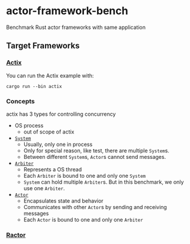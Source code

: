 # actor-framework-bench
Benchmark Rust actor frameworks with same application

## Target Frameworks

### [Actix](https://actix.rs/docs/actix/getting-started)

You can run the Actix example with:

```
cargo run --bin actix
```

### Concepts

actix has 3 types for controlling concurrency

- OS process
  - out of scope of actix
- [`System`](https://docs.rs/actix/latest/actix/struct.System.html)
  - Usually, only one in process
  - Only for special reason, like test, there are multiple `System`s.
  - Between different `System`s, `Actor`s cannot send messages.
- [`Arbiter`](https://docs.rs/actix/latest/actix/struct.Arbiter.html)
  - Represents a OS thread
  - Each `Arbiter` is bound to one and only one `System`
  - `System` can hold multiple `Arbiter`s. But in this benchmark, we only use one `Arbiter`.
- [`Actor`](https://docs.rs/actix/latest/actix/trait.Actor.html)
  - Encapsulates state and behavior
  - Communicates with other `Actor`s by sending and receiving messages
  - Each `Actor` is bound to one and only one `Arbiter`

### [Ractor](https://crates.io/crates/ractor)
